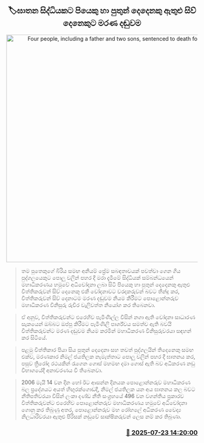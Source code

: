 <p align='center'><b><h2 align='center' title='Four people, including a father and two sons, sentenced to death for murder'>🏷ඝාතන සිද්ධියකට පියෙකු හා පුතුන් දෙදෙනකු ඇතුළු සිව් දෙනෙකුට මරණ දඬුවම</h2></b></p>
<p align='center'><img src='https://helakuru.sgp1.cdn.digitaloceanspaces.com/esana/images/lib/court-2.jpg' width='600' alt='Four people, including a father and two sons, sentenced to death for murder'></p>

> තම පුතෙකුගේ බිරිය සමඟ අනියම් ප්‍රේම සබඳතාවයක් පවත්වා ගෙන ගිය පුද්ගලයෙකුට පොලු වලින් පහර දී මරා දැමීමේ සිද්ධියක් සම්බන්ධයෙන් මහාධිකරණය හමුවේ අධිචෝදනා ලබා සිටි පියෙකු හා පුතුන් දෙදෙනකු ඇතුළු විත්තිකරුවන් සිව් දෙනෙකු එකී චෝදනාවට වරදකරුවන් බවට තීන්දු කර, විත්තිකරුවන් සිව් දෙනාටම මරණ දඬුවම නියම කිරීමට පොළොන්නරුව මහාධිකරණ විනිසුරු රුචිර වැලිවත්ත නියෝග කර තිබෙනවා.

> ඒ අනුව, විත්තිකරුවන්ට එරෙහිව පැමිණිල්ල විසින් නගා ඇති චෝදනා සාධාරණ සැකයෙන් ඔබ්බට ඔප්පු කිරීමට පැමිණිලි පාර්ශ්වය සමත්ව ඇති බවයි විත්තිකරුවන්ට මරණ දඬුවම නියම කරමින් මහාධිකරණ විනිසුරුවරයා සඳහන් කර සිටියේ. 

> පළමු විත්තිකාර පියා සිය පුතුන් දෙදෙනා සහ තවත් පුද්ගලයින් තිදෙනෙකු සමඟ එක්ව, මරණකාර නිමල් ජයතිලක නැමැත්තාට පොලු වලින් පහර දී ඝාතනය කර, පසුව ත්‍රිරෝද රථයකින් රැගෙන ගොස් මහමඟ දමා ගොස් ඇති බව අධිකරණ නඩු විභාගයේදී අනාවරණය වී තිබෙනවා.

> 2006 මැයි 14 වන දින හෝ ඊට ආසන්න දිනයක පොළොන්නරුව මහාධිකරණ බල ප්‍රදේශයට අයත් හිඟුරක්ගොඩදී, නිමල් ජයතිලක යන අය ඝාතනය කල බවට නීතිපතිවරයා විසින් ලංකා දණ්ඩ නීති සංග්‍රහයේ 496 වන වගන්තිය ප්‍රකාරව විත්තිකරුවන්ට එරෙහිව පොළොන්නරුව මහාධිකරණය හමුවේ අධිචෝදනා ගොනු කර තිබුණු අතර, පොළොන්නරුව මහ රෝහලේ අධිකරණ වෛද්‍ය නිලධාරිවරයා ඇතුළු පිරිසක් නඩුවේ සාක්ෂිකරුවන් ලෙස නම් කර තිබුණා.



<h3 align='right'><a href='https://www.helakuru.lk/esana/p/112091/'>📅 2025-07-23 14:20:00</a></h3>
